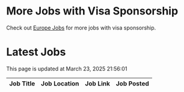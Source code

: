 # More Jobs with Visa Sponsorship

Check out [Europe Jobs](https://github.com/sureshparimi/europejobs#latest-jobs) for more jobs with visa sponsorship.

# Latest Jobs

This page is updated at March 23, 2025 21:56:01

| Job Title | Job Location | Job Link | Job Posted |
| --- | --- | --- | --- |

